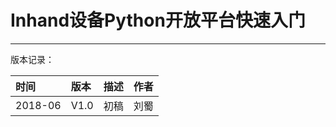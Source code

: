 # Inhand设备Python开放平台快速入门

---

版本记录：

| 时间 | 版本 | 描述 | 作者 |
| :--- | :--- | :--- | :--- |
| 2018-06 | V1.0 | 初稿 | 刘蜀 |



